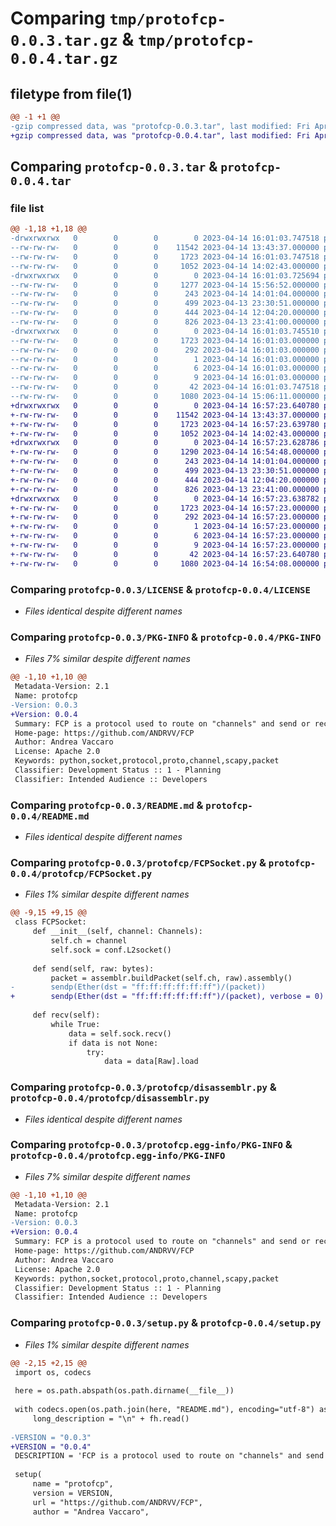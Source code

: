 # Comparing `tmp/protofcp-0.0.3.tar.gz` & `tmp/protofcp-0.0.4.tar.gz`

## filetype from file(1)

```diff
@@ -1 +1 @@
-gzip compressed data, was "protofcp-0.0.3.tar", last modified: Fri Apr 14 16:01:03 2023, max compression
+gzip compressed data, was "protofcp-0.0.4.tar", last modified: Fri Apr 14 16:57:23 2023, max compression
```

## Comparing `protofcp-0.0.3.tar` & `protofcp-0.0.4.tar`

### file list

```diff
@@ -1,18 +1,18 @@
-drwxrwxrwx   0        0        0        0 2023-04-14 16:01:03.747518 protofcp-0.0.3/
--rw-rw-rw-   0        0        0    11542 2023-04-14 13:43:37.000000 protofcp-0.0.3/LICENSE
--rw-rw-rw-   0        0        0     1723 2023-04-14 16:01:03.747518 protofcp-0.0.3/PKG-INFO
--rw-rw-rw-   0        0        0     1052 2023-04-14 14:02:43.000000 protofcp-0.0.3/README.md
-drwxrwxrwx   0        0        0        0 2023-04-14 16:01:03.725694 protofcp-0.0.3/protofcp/
--rw-rw-rw-   0        0        0     1277 2023-04-14 15:56:52.000000 protofcp-0.0.3/protofcp/FCPSocket.py
--rw-rw-rw-   0        0        0      243 2023-04-14 14:01:04.000000 protofcp-0.0.3/protofcp/__init__.py
--rw-rw-rw-   0        0        0      499 2023-04-13 23:30:51.000000 protofcp-0.0.3/protofcp/assemblr.py
--rw-rw-rw-   0        0        0      444 2023-04-14 12:04:20.000000 protofcp-0.0.3/protofcp/consts.py
--rw-rw-rw-   0        0        0      826 2023-04-13 23:41:00.000000 protofcp-0.0.3/protofcp/disassemblr.py
-drwxrwxrwx   0        0        0        0 2023-04-14 16:01:03.745510 protofcp-0.0.3/protofcp.egg-info/
--rw-rw-rw-   0        0        0     1723 2023-04-14 16:01:03.000000 protofcp-0.0.3/protofcp.egg-info/PKG-INFO
--rw-rw-rw-   0        0        0      292 2023-04-14 16:01:03.000000 protofcp-0.0.3/protofcp.egg-info/SOURCES.txt
--rw-rw-rw-   0        0        0        1 2023-04-14 16:01:03.000000 protofcp-0.0.3/protofcp.egg-info/dependency_links.txt
--rw-rw-rw-   0        0        0        6 2023-04-14 16:01:03.000000 protofcp-0.0.3/protofcp.egg-info/requires.txt
--rw-rw-rw-   0        0        0        9 2023-04-14 16:01:03.000000 protofcp-0.0.3/protofcp.egg-info/top_level.txt
--rw-rw-rw-   0        0        0       42 2023-04-14 16:01:03.747518 protofcp-0.0.3/setup.cfg
--rw-rw-rw-   0        0        0     1080 2023-04-14 15:06:11.000000 protofcp-0.0.3/setup.py
+drwxrwxrwx   0        0        0        0 2023-04-14 16:57:23.640780 protofcp-0.0.4/
+-rw-rw-rw-   0        0        0    11542 2023-04-14 13:43:37.000000 protofcp-0.0.4/LICENSE
+-rw-rw-rw-   0        0        0     1723 2023-04-14 16:57:23.639780 protofcp-0.0.4/PKG-INFO
+-rw-rw-rw-   0        0        0     1052 2023-04-14 14:02:43.000000 protofcp-0.0.4/README.md
+drwxrwxrwx   0        0        0        0 2023-04-14 16:57:23.628786 protofcp-0.0.4/protofcp/
+-rw-rw-rw-   0        0        0     1290 2023-04-14 16:54:48.000000 protofcp-0.0.4/protofcp/FCPSocket.py
+-rw-rw-rw-   0        0        0      243 2023-04-14 14:01:04.000000 protofcp-0.0.4/protofcp/__init__.py
+-rw-rw-rw-   0        0        0      499 2023-04-13 23:30:51.000000 protofcp-0.0.4/protofcp/assemblr.py
+-rw-rw-rw-   0        0        0      444 2023-04-14 12:04:20.000000 protofcp-0.0.4/protofcp/consts.py
+-rw-rw-rw-   0        0        0      826 2023-04-13 23:41:00.000000 protofcp-0.0.4/protofcp/disassemblr.py
+drwxrwxrwx   0        0        0        0 2023-04-14 16:57:23.638782 protofcp-0.0.4/protofcp.egg-info/
+-rw-rw-rw-   0        0        0     1723 2023-04-14 16:57:23.000000 protofcp-0.0.4/protofcp.egg-info/PKG-INFO
+-rw-rw-rw-   0        0        0      292 2023-04-14 16:57:23.000000 protofcp-0.0.4/protofcp.egg-info/SOURCES.txt
+-rw-rw-rw-   0        0        0        1 2023-04-14 16:57:23.000000 protofcp-0.0.4/protofcp.egg-info/dependency_links.txt
+-rw-rw-rw-   0        0        0        6 2023-04-14 16:57:23.000000 protofcp-0.0.4/protofcp.egg-info/requires.txt
+-rw-rw-rw-   0        0        0        9 2023-04-14 16:57:23.000000 protofcp-0.0.4/protofcp.egg-info/top_level.txt
+-rw-rw-rw-   0        0        0       42 2023-04-14 16:57:23.640780 protofcp-0.0.4/setup.cfg
+-rw-rw-rw-   0        0        0     1080 2023-04-14 16:54:08.000000 protofcp-0.0.4/setup.py
```

### Comparing `protofcp-0.0.3/LICENSE` & `protofcp-0.0.4/LICENSE`

 * *Files identical despite different names*

### Comparing `protofcp-0.0.3/PKG-INFO` & `protofcp-0.0.4/PKG-INFO`

 * *Files 7% similar despite different names*

```diff
@@ -1,10 +1,10 @@
 Metadata-Version: 2.1
 Name: protofcp
-Version: 0.0.3
+Version: 0.0.4
 Summary: FCP is a protocol used to route on "channels" and send or receive data.
 Home-page: https://github.com/ANDRVV/FCP
 Author: Andrea Vaccaro
 License: Apache 2.0
 Keywords: python,socket,protocol,proto,channel,scapy,packet
 Classifier: Development Status :: 1 - Planning
 Classifier: Intended Audience :: Developers
```

### Comparing `protofcp-0.0.3/README.md` & `protofcp-0.0.4/README.md`

 * *Files identical despite different names*

### Comparing `protofcp-0.0.3/protofcp/FCPSocket.py` & `protofcp-0.0.4/protofcp/FCPSocket.py`

 * *Files 1% similar despite different names*

```diff
@@ -9,15 +9,15 @@
 class FCPSocket:
     def __init__(self, channel: Channels):
         self.ch = channel
         self.sock = conf.L2socket()
 
     def send(self, raw: bytes):
         packet = assemblr.buildPacket(self.ch, raw).assembly()
-        sendp(Ether(dst = "ff:ff:ff:ff:ff:ff")/(packet))
+        sendp(Ether(dst = "ff:ff:ff:ff:ff:ff")/(packet), verbose = 0)
 
     def recv(self):
         while True:
             data = self.sock.recv()
             if data is not None:
                 try: 
                     data = data[Raw].load
```

### Comparing `protofcp-0.0.3/protofcp/disassemblr.py` & `protofcp-0.0.4/protofcp/disassemblr.py`

 * *Files identical despite different names*

### Comparing `protofcp-0.0.3/protofcp.egg-info/PKG-INFO` & `protofcp-0.0.4/protofcp.egg-info/PKG-INFO`

 * *Files 7% similar despite different names*

```diff
@@ -1,10 +1,10 @@
 Metadata-Version: 2.1
 Name: protofcp
-Version: 0.0.3
+Version: 0.0.4
 Summary: FCP is a protocol used to route on "channels" and send or receive data.
 Home-page: https://github.com/ANDRVV/FCP
 Author: Andrea Vaccaro
 License: Apache 2.0
 Keywords: python,socket,protocol,proto,channel,scapy,packet
 Classifier: Development Status :: 1 - Planning
 Classifier: Intended Audience :: Developers
```

### Comparing `protofcp-0.0.3/setup.py` & `protofcp-0.0.4/setup.py`

 * *Files 1% similar despite different names*

```diff
@@ -2,15 +2,15 @@
 import os, codecs
 
 here = os.path.abspath(os.path.dirname(__file__))
 
 with codecs.open(os.path.join(here, "README.md"), encoding="utf-8") as fh:
     long_description = "\n" + fh.read()
 
-VERSION = "0.0.3"
+VERSION = "0.0.4"
 DESCRIPTION = 'FCP is a protocol used to route on "channels" and send or receive data.'
 
 setup(
     name = "protofcp",
     version = VERSION,
     url = "https://github.com/ANDRVV/FCP",
     author = "Andrea Vaccaro",
```

